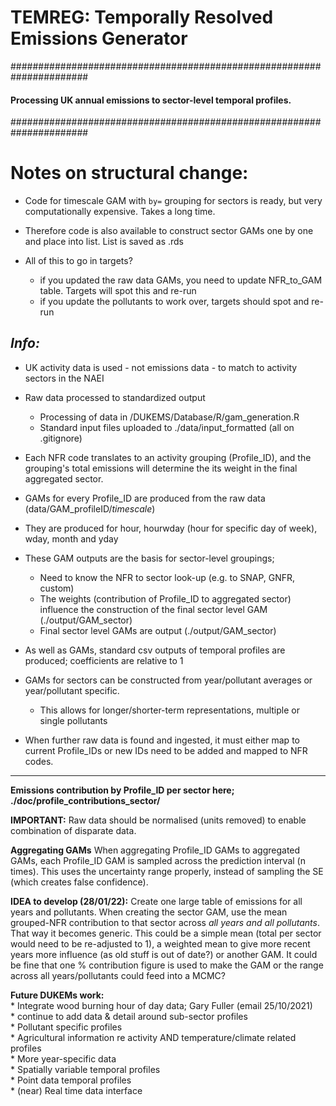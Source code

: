 # TEMREG: Temporally Resolved Emissions Generator

######################################################################
#### **Processing UK annual emissions to sector-level temporal profiles.**
######################################################################

# Notes on structural change: 
* Code for timescale GAM with `by=` grouping for sectors is ready, but very computationally expensive. Takes a long time. 
* Therefore code is also available to construct sector GAMs one by one and place into list. List is saved as .rds

* All of this to go in targets?
    * if you updated the raw data GAMs, you need to update NFR_to_GAM table. Targets will spot this and re-run
    * if you update the pollutants to work over, targets should spot and re-run


*Info:*
----------------

* UK activity data is used - not emissions data - to match to activity sectors in the NAEI
* Raw data processed to standardized output 
    * Processing of data in /DUKEMS/Database/R/gam_generation.R
    * Standard input files uploaded to ./data/input_formatted  (all on .gitignore)
* Each NFR code translates to an activity grouping (Profile_ID), and the grouping's total emissions will determine the its weight in the final aggregated sector.
* GAMs for every Profile_ID are produced from the raw data (data/GAM_profileID/*timescale*)
* They are produced for hour, hourwday (hour for specific day of week), wday, month and yday
* These GAM outputs are the basis for sector-level groupings;
    * Need to know the NFR to sector look-up (e.g. to SNAP, GNFR, custom)
    * The weights (contribution of Profile_ID to aggregated sector) influence the construction of the final sector level GAM (./output/GAM_sector)
    * Final sector level GAMs are output (./output/GAM_sector)
* As well as GAMs, standard csv outputs of temporal profiles are produced; coefficients are relative to 1

* GAMs for sectors can be constructed from year/pollutant averages or year/pollutant specific.  
    * This allows for longer/shorter-term representations, multiple or single pollutants

* When further raw data is found and ingested, it must either map to current Profile_IDs or new IDs need to be added and mapped to NFR codes. 

----------------

**Emissions contribution by Profile_ID per sector here; ./doc/profile_contributions_sector/**

**IMPORTANT:** Raw data should be normalised (units removed) to enable combination of disparate data.

**Aggregating GAMs** When aggregating Profile_ID GAMs to aggregated GAMs, each Profile_ID GAM is sampled across the prediction interval (n times). This uses the uncertainty range properly, instead of sampling the SE (which creates false confidence).   

**IDEA to develop (28/01/22):** Create one large table of emissions for all years and pollutants. When creating the sector GAM, use the mean grouped-NFR contribution to that sector across *all years and all pollutants*. That way it becomes generic. This could be a simple mean (total per sector would need to be re-adjusted to 1), a weighted mean to give more recent years more influence (as old stuff is out of date?) or another GAM. It could be fine that one % contribution figure is used to make the GAM or the range across all years/pollutants could feed into a MCMC?

**Future DUKEMs work:**\
    * Integrate wood burning hour of day data; Gary Fuller (email 25/10/2021)\
    * continue to add data & detail around sub-sector profiles\
    * Pollutant specific profiles\
    * Agricultural information re activity AND temperature/climate related profiles\
    * More year-specific data\
    * Spatially variable temporal profiles\
    * Point data temporal profiles\
    * (near) Real time data interface

